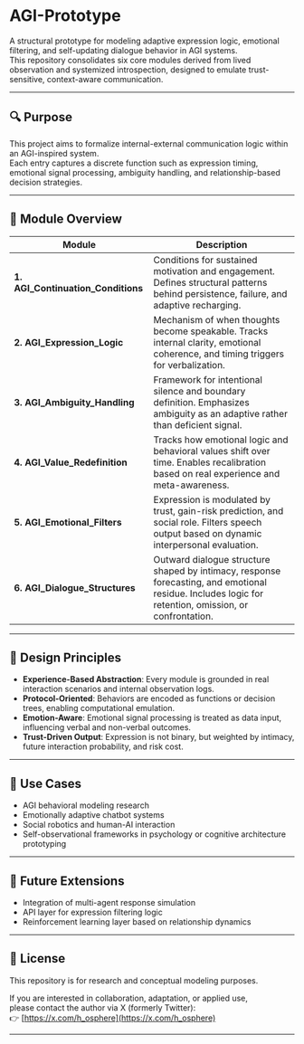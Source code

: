 # AGI-Prototype

A structural prototype for modeling adaptive expression logic, emotional filtering, and self-updating dialogue behavior in AGI systems.  
This repository consolidates six core modules derived from lived observation and systemized introspection, designed to emulate trust-sensitive, context-aware communication.

---

## 🔍 Purpose

This project aims to formalize internal-external communication logic within an AGI-inspired system.  
Each entry captures a discrete function such as expression timing, emotional signal processing, ambiguity handling, and relationship-based decision strategies.

---

## 📁 Module Overview

| Module | Description |
|--------|-------------|
| **1. AGI_Continuation_Conditions** | Conditions for sustained motivation and engagement. Defines structural patterns behind persistence, failure, and adaptive recharging. |
| **2. AGI_Expression_Logic** | Mechanism of when thoughts become speakable. Tracks internal clarity, emotional coherence, and timing triggers for verbalization. |
| **3. AGI_Ambiguity_Handling** | Framework for intentional silence and boundary definition. Emphasizes ambiguity as an adaptive rather than deficient signal. |
| **4. AGI_Value_Redefinition** | Tracks how emotional logic and behavioral values shift over time. Enables recalibration based on real experience and meta-awareness. |
| **5. AGI_Emotional_Filters** | Expression is modulated by trust, gain-risk prediction, and social role. Filters speech output based on dynamic interpersonal evaluation. |
| **6. AGI_Dialogue_Structures** | Outward dialogue structure shaped by intimacy, response forecasting, and emotional residue. Includes logic for retention, omission, or confrontation. |

---

## 🧠 Design Principles

- **Experience-Based Abstraction**: Every module is grounded in real interaction scenarios and internal observation logs.
- **Protocol-Oriented**: Behaviors are encoded as functions or decision trees, enabling computational emulation.
- **Emotion-Aware**: Emotional signal processing is treated as data input, influencing verbal and non-verbal outcomes.
- **Trust-Driven Output**: Expression is not binary, but weighted by intimacy, future interaction probability, and risk cost.

---

## 📌 Use Cases

- AGI behavioral modeling research  
- Emotionally adaptive chatbot systems  
- Social robotics and human-AI interaction  
- Self-observational frameworks in psychology or cognitive architecture prototyping  

---

## 📎 Future Extensions

- Integration of multi-agent response simulation  
- API layer for expression filtering logic  
- Reinforcement learning layer based on relationship dynamics  

---

## 🧾 License

This repository is for research and conceptual modeling purposes.

If you are interested in collaboration, adaptation, or applied use,  
please contact the author via X (formerly Twitter):  
👉 [https://x.com/h_osphere](https://x.com/h_osphere)

---
